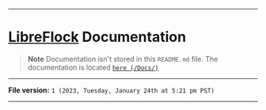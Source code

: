 
***

# [LibreFlock](https://github.com/seanpm2001/LibreFlock/) Documentation

> **Note** Documentation isn't stored in this `README.md` file. The documentation is located [`here (/Docs/)`](/Docs/)

***

**File version:** `1 (2023, Tuesday, January 24th at 5:21 pm PST)`

***
